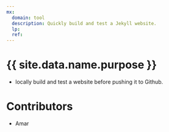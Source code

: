 ```yaml
---
mx:
  domain: tool
  description: Quickly build and test a Jekyll website.
  lp:
  ref:
---
```



# {{ site.data.name.purpose }}
- locally build and test a website before pushing it to Github.


# Contributors
- Amar


